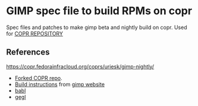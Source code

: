 # GIMP spec file to build RPMs on copr

Spec files and patches to make gimp beta and nightly build on copr.
Used for [COPR REPOSITORY](https://copr.fedorainfracloud.org/coprs/thezoltan/gimp-nightly/)

## References
https://copr.fedorainfracloud.org/coprs/uriesk/gimp-nightly/
- [Forked COPR repo](https://copr.fedorainfracloud.org/coprs/uriesk/gimp-nightly/).
- [Build instructions](https://www.gimp.org/source/howtos/gimp-git-build.html) from [gimp website](https://developer.gimp.org/core/setup/build/)
- [babl](https://gegl.org/babl/)
- [gegl](https://download.gimp.org/pub/gegl/0.4/)
